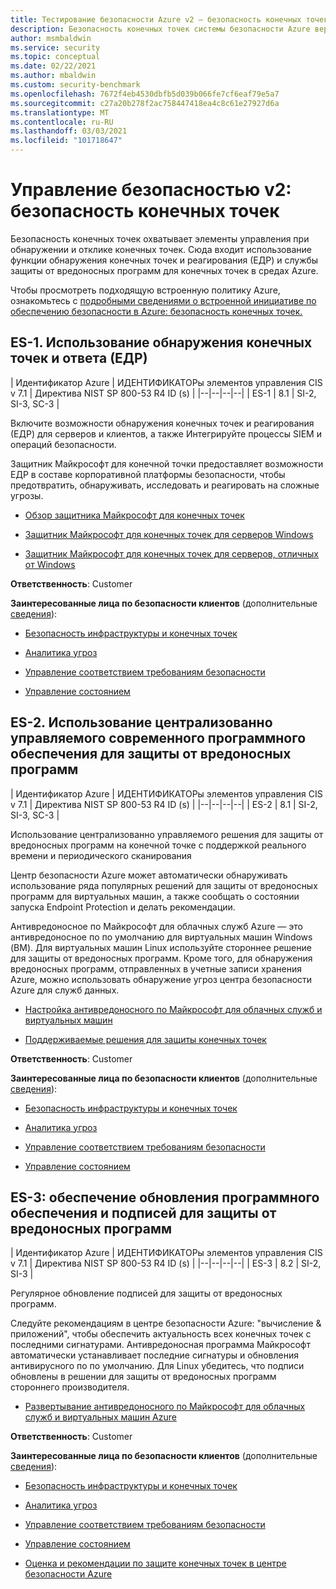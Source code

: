 ```yaml
---
title: Тестирование безопасности Azure v2 — безопасность конечных точек
description: Безопасность конечных точек системы безопасности Azure версии 2
author: msmbaldwin
ms.service: security
ms.topic: conceptual
ms.date: 02/22/2021
ms.author: mbaldwin
ms.custom: security-benchmark
ms.openlocfilehash: 7672f4eb4530dbfb5d039b066fe7cf6eaf79e5a7
ms.sourcegitcommit: c27a20b278f2ac758447418ea4c8c61e27927d6a
ms.translationtype: MT
ms.contentlocale: ru-RU
ms.lasthandoff: 03/03/2021
ms.locfileid: "101718647"
---
```

# <a name="security-control-v2-endpoint-security"></a>Управление безопасностью v2: безопасность конечных точек

Безопасность конечных точек охватывает элементы управления при обнаружении и отклике конечных точек. Сюда входит использование функции обнаружения конечных точек и реагирования (ЕДР) и службы защиты от вредоносных программ для конечных точек в средах Azure.

Чтобы просмотреть подходящую встроенную политику Azure, ознакомьтесь с [подробными сведениями о встроенной инициативе по обеспечению безопасности в Azure: безопасность конечных точек.](../../governance/policy/samples/azure-security-benchmark#endpoint-security)

## <a name="es-1-use-endpoint-detection-and-response-edr"></a>ES-1. Использование обнаружения конечных точек и ответа (ЕДР)

| Идентификатор Azure | ИДЕНТИФИКАТОРы элементов управления CIS v 7.1 | Директива NIST SP 800-53 R4 ID (s) |
|--|--|--|--|
| ES-1 | 8.1 | SI-2, SI-3, SC-3 |

Включите возможности обнаружения конечных точек и реагирования (ЕДР) для серверов и клиентов, а также Интегрируйте процессы SIEM и операций безопасности.

Защитник Майкрософт для конечной точки предоставляет возможности ЕДР в составе корпоративной платформы безопасности, чтобы предотвратить, обнаруживать, исследовать и реагировать на сложные угрозы.

- [Обзор защитника Майкрософт для конечных точек](/windows/security/threat-protection/microsoft-defender-atp/microsoft-defender-advanced-threat-protection)

- [Защитник Майкрософт для конечных точек для серверов Windows](/windows/security/threat-protection/microsoft-defender-atp/configure-server-endpoints)

- [Защитник Майкрософт для конечных точек для серверов, отличных от Windows](/windows/security/threat-protection/microsoft-defender-atp/configure-endpoints-non-windows)

**Ответственность**: Customer

**Заинтересованные лица по безопасности клиентов** (дополнительные [сведения](/azure/cloud-adoption-framework/organize/cloud-security#security-functions)):

- [Безопасность инфраструктуры и конечных точек](/azure/cloud-adoption-framework/organize/cloud-security)

- [Аналитика угроз](/azure/cloud-adoption-framework/organize/cloud-security-threat-intelligence)

- [Управление соответствием требованиям безопасности](/azure/cloud-adoption-framework/organize/cloud-security-compliance-management)

- [Управление состоянием](/azure/cloud-adoption-framework/organize/cloud-security-compliance-management)

## <a name="es-2-use-centrally-managed-modern-anti-malware-software"></a>ES-2. Использование централизованно управляемого современного программного обеспечения для защиты от вредоносных программ

| Идентификатор Azure | ИДЕНТИФИКАТОРы элементов управления CIS v 7.1 | Директива NIST SP 800-53 R4 ID (s) |
|--|--|--|--|
| ES-2 | 8.1 | SI-2, SI-3, SC-3 |

Использование централизованно управляемого решения для защиты от вредоносных программ на конечной точке с поддержкой реального времени и периодического сканирования

Центр безопасности Azure может автоматически обнаруживать использование ряда популярных решений для защиты от вредоносных программ для виртуальных машин, а также сообщать о состоянии запуска Endpoint Protection и делать рекомендации. 

Антивредоносное по Майкрософт для облачных служб Azure — это антивредоносное по по умолчанию для виртуальных машин Windows (ВМ). Для виртуальных машин Linux используйте стороннее решение для защиты от вредоносных программ. Кроме того, для обнаружения вредоносных программ, отправленных в учетные записи хранения Azure, можно использовать обнаружение угроз центра безопасности Azure для служб данных. 

- [Настройка антивредоносного по Майкрософт для облачных служб и виртуальных машин](../fundamentals/antimalware.md)

- [Поддерживаемые решения для защиты конечных точек](../../security-center/security-center-services.md?tabs=features-windows#supported-endpoint-protection-solutions-)

**Ответственность**: Customer

**Заинтересованные лица по безопасности клиентов** (дополнительные [сведения](/azure/cloud-adoption-framework/organize/cloud-security#security-functions)):

- [Безопасность инфраструктуры и конечных точек](/azure/cloud-adoption-framework/organize/cloud-security)

- [Аналитика угроз](/azure/cloud-adoption-framework/organize/cloud-security-threat-intelligence)

- [Управление соответствием требованиям безопасности](/azure/cloud-adoption-framework/organize/cloud-security-compliance-management)

- [Управление состоянием](/azure/cloud-adoption-framework/organize/cloud-security-compliance-management)

## <a name="es-3-ensure-anti-malware-software-and-signatures-are-updated"></a>ES-3: обеспечение обновления программного обеспечения и подписей для защиты от вредоносных программ

| Идентификатор Azure | ИДЕНТИФИКАТОРы элементов управления CIS v 7.1 | Директива NIST SP 800-53 R4 ID (s) |
|--|--|--|--|
| ES-3 | 8.2 | SI-2, SI-3 |

Регулярное обновление подписей для защиты от вредоносных программ.

Следуйте рекомендациям в центре безопасности Azure: "вычисление & приложений", чтобы обеспечить актуальность всех конечных точек с последними сигнатурами. Антивредоносная программа Майкрософт автоматически устанавливает последние сигнатуры и обновления антивирусного по по умолчанию. Для Linux убедитесь, что подписи обновлены в решении для защиты от вредоносных программ стороннего производителя.

- [Развертывание антивредоносного по Майкрософт для облачных служб и виртуальных машин Azure](../fundamentals/antimalware.md)

**Ответственность**: Customer

**Заинтересованные лица по безопасности клиентов** (дополнительные [сведения](/azure/cloud-adoption-framework/organize/cloud-security#security-functions)):

- [Безопасность инфраструктуры и конечных точек](/azure/cloud-adoption-framework/organize/cloud-security)

- [Аналитика угроз](/azure/cloud-adoption-framework/organize/cloud-security-threat-intelligence)

- [Управление соответствием требованиям безопасности](/azure/cloud-adoption-framework/organize/cloud-security-compliance-management)

- [Управление состоянием](/azure/cloud-adoption-framework/organize/cloud-security-compliance-management)

- [Оценка и рекомендации по защите конечных точек в центре безопасности Azure](../../security-center/security-center-endpoint-protection.md)